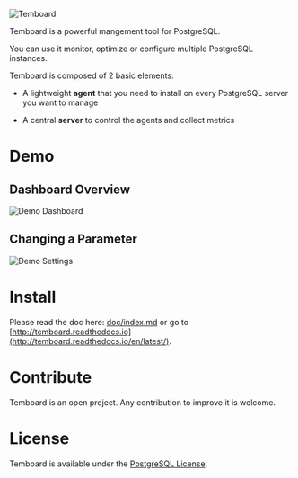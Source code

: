 
![Temboard](doc/temboard.png)

Temboard is a powerful mangement tool for PostgreSQL. 

You can use it monitor, optimize or configure multiple PostgreSQL instances.

Temboard is composed of 2 basic elements:

* A lightweight **agent** that you need to install on every PostgreSQL server you want to manage

* A central **server** to control the agents and collect metrics

# Demo

## Dashboard Overview 

![Demo Dashboard](doc/demo_dashboard.gif)

## Changing a Parameter

![Demo Settings](doc/demo_settings.gif)

# Install 

Please read the doc here: [doc/index.md](doc/index.md) 
or go to [http://temboard.readthedocs.io](http://temboard.readthedocs.io/en/latest/).

# Contribute

Temboard is an open project. Any contribution to improve it is welcome. 

# License

Temboard is available under the [PostgreSQL License](LICENSE).

